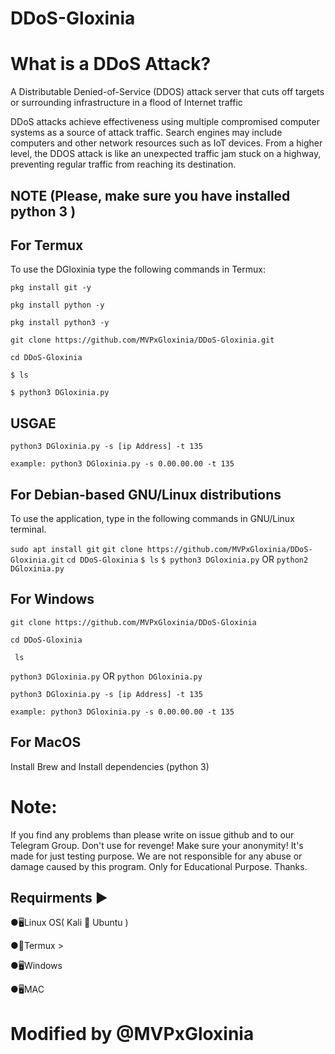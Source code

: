 # DDoS-Gloxinia

# What is a DDoS Attack?
A Distributable Denied-of-Service (DDOS) attack server that cuts off targets or surrounding infrastructure in a flood of Internet traffic

DDoS attacks achieve effectiveness using multiple compromised computer systems as a source of attack traffic. Search engines may include computers and other network resources such as IoT devices.
From a higher level, the DDOS attack is like an unexpected traffic jam stuck on a highway, preventing regular traffic from reaching its destination.

## NOTE (Please, make sure you have installed python 3 )


## For Termux
To use the DGloxinia type the following commands in Termux:

`pkg install git -y`

`pkg install python -y`

`pkg install python3 -y`

`git clone https://github.com/MVPxGloxinia/DDoS-Gloxinia.git`

`cd DDoS-Gloxinia`

`$ ls`

`$ python3 DGloxinia.py` 

## USGAE
`python3 DGloxinia.py -s [ip Address] -t 135`

`example: python3 DGloxinia.py -s 0.00.00.00 -t 135`

## For Debian-based GNU/Linux distributions
To use the application, type in the following commands in GNU/Linux terminal.

`sudo apt install git`
`git clone https://github.com/MVPxGloxinia/DDoS-Gloxinia.git`
`cd DDoS-Gloxinia`
`$ ls`
`$ python3 DGloxinia.py` OR `python2 DGloxinia.py`

## For Windows

`git clone https://github.com/MVPxGloxinia/DDoS-Gloxinia`

`cd DDoS-Gloxinia`

` ls`

`python3 DGloxinia.py` OR `python DGloxinia.py`

`python3 DGloxinia.py -s [ip Address] -t 135`

`example: python3 DGloxinia.py -s 0.00.00.00 -t 135`

## For MacOS

Install Brew and Install dependencies (python 3)

# Note:
If you find any problems than please write on issue github and to our Telegram Group. Don't use for revenge! Make sure your anonymity!
It's made for just testing purpose.
We are not responsible for any abuse or damage caused by this program. Only for Educational Purpose.
Thanks.
 
## Requirments ▶

●🖥Linux OS( Kali 🐉 Ubuntu )

●📱Termux >

●🖥Windows

●🖥MAC

# Modified by @MVPxGloxinia

